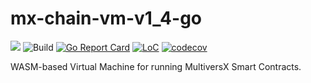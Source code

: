 # mx-chain-vm-v1_4-go

[![](https://img.shields.io/badge/made%20by-MultiversX-blue.svg)](http://multiversx.com/)
![Build](https://github.com/multiversx/mx-chain-vm-v1_4-go/actions/workflows/build-test.yml/badge.svg?branch=master)
[![Go Report Card](https://goreportcard.com/badge/multiversx/mx-chain-vm-v1_4-go)](https://goreportcard.com/report/multiversx/mx-chain-vm-v1_4-go)
[![LoC](https://tokei.rs/b1/github/multiversx/mx-chain-vm-v1_4-go?category=code)](https://github.com/multiversx/mx-chain-vm-v1_4-go)
[![codecov](https://codecov.io/gh/multiversx/mx-chain-vm-v1_4-go/branch/master/graph/badge.svg?token=MYS5EDASOJ)](https://codecov.io/gh/multiversx/mx-chain-vm-v1_4-go)

WASM-based Virtual Machine for running MultiversX Smart Contracts.
